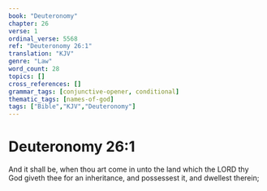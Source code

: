 ```yaml
---
book: "Deuteronomy"
chapter: 26
verse: 1
ordinal_verse: 5568
ref: "Deuteronomy 26:1"
translation: "KJV"
genre: "Law"
word_count: 28
topics: []
cross_references: []
grammar_tags: [conjunctive-opener, conditional]
thematic_tags: [names-of-god]
tags: ["Bible","KJV","Deuteronomy"]
---
```


# Deuteronomy 26:1

And it shall be, when thou art come in unto the land which the LORD thy God giveth thee for an inheritance, and possessest it, and dwellest therein;
